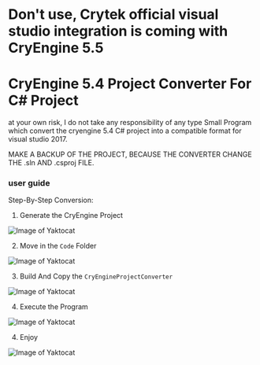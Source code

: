 # Don't use, Crytek official visual studio integration is coming with CryEngine 5.5
# CryEngine 5.4 Project Converter For C# Project

at your own risk, I do not take any responsibility of any type
Small Program which convert the cryengine 5.4 C# project into a compatible format for visual studio 2017.

MAKE A BACKUP OF THE PROJECT, BECAUSE THE CONVERTER CHANGE THE .sln AND .csproj FILE.

### user guide

Step-By-Step Conversion:

1. Generate the CryEngine Project

![Image of Yaktocat](https://i.imgur.com/WzGdKPk.gif)

2. Move in the `Code` Folder

![Image of Yaktocat](https://i.imgur.com/hNmu8cY.gif)

3. Build And Copy the `CryEngineProjectConverter`

![Image of Yaktocat](https://i.imgur.com/ACx57gu.gif)

4. Execute the Program

![Image of Yaktocat](https://i.imgur.com/RiWk9wc.gif)

4. Enjoy

![Image of Yaktocat](https://i.imgur.com/6NHs8GQ.png)
